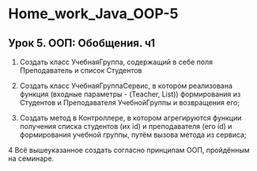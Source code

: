 # Home_work_Java_OOP-5

## Урок 5. ООП: Обобщения. ч1

1. Создать класс УчебнаяГруппа, содержащий в себе поля Преподаватель и список Студентов

2. Создать класс УчебнаяГруппаСервис, в котором реализована функция (входные параметры - (Teacher, List<Strudent>)) формирования из Студентов и Преподавателя УчебнойГруппы и возвращения его;

3. Создать метод в Контроллере, в котором агрегируются функции получения списка студентов (их id) и преподавателя (его id) и формирования учебной группы, путём вызова метода из сервиса;

4 Всё вышеуказанное создать согласно принципам ООП, пройдённым на семинаре.